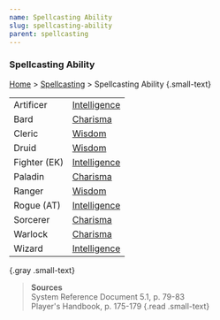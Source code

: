```yaml
---
name: Spellcasting Ability
slug: spellcasting-ability
parent: spellcasting
---
```

### Spellcasting Ability
[Home](dm-operations-center) > [Spellcasting](spellcasting) > Spellcasting Ability {.small-text}

|||
|--------------|------------------------------|
| Artificer    | [Intelligence](intelligence) |
| Bard         | [Charisma](charisma) |
| Cleric       | [Wisdom](Wisdom) |
| Druid        | [Wisdom](Wisdom) |
| Fighter (EK) | [Intelligence](intelligence) |
| Paladin      | [Charisma](charisma) |
| Ranger       | [Wisdom](Wisdom) |
| Rogue (AT)   | [Intelligence](intelligence) |
| Sorcerer     | [Charisma](charisma) |
| Warlock      | [Charisma](charisma) |
| Wizard       | [Intelligence](intelligence) |
{.gray .small-text}

> **Sources** <br/>
> System Reference Document 5.1, p. 79-83<br/>
> Player's Handbook, p. 175-179
{.read .small-text}
